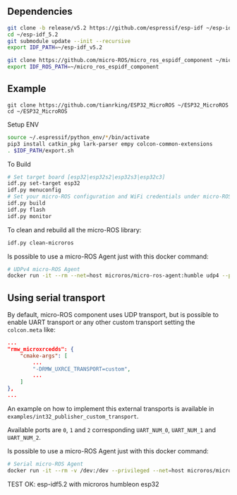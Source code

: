## Dependencies

```bash
git clone -b release/v5.2 https://github.com/espressif/esp-idf ~/esp-idf_5.2
cd ~/esp-idf_5.2
git submodule update --init --recursive
export IDF_PATH=~/esp-idf_v5.2

git clone https://github.com/micro-ROS/micro_ros_espidf_component ~/micro_ros_espidf_component -b humble
export IDF_ROS_PATH=~/micro_ros_espidf_component
```

## Example

```
git clone https://github.com/tianrking/ESP32_MicroROS ~/ESP32_MicroROS
cd ~/ESP32_MicroROS
```

Setup ENV

```bash
source ~/.espressif/python_env/*/bin/activate
pip3 install catkin_pkg lark-parser empy colcon-common-extensions
. $IDF_PATH/export.sh
```

To Build 

```bash
# Set target board [esp32|esp32s2|esp32s3|esp32c3]
idf.py set-target esp32
idf.py menuconfig
# Set your micro-ROS configuration and WiFi credentials under micro-ROS Settings
idf.py build
idf.py flash
idf.py monitor
```

To clean and rebuild all the micro-ROS library:

```bash
idf.py clean-microros
```

Is possible to use a micro-ROS Agent just with this docker command:

```bash
# UDPv4 micro-ROS Agent
docker run -it --rm --net=host microros/micro-ros-agent:humble udp4 --port 8888 -v6
```

## Using serial transport

By default, micro-ROS component uses UDP transport, but is possible to enable UART transport or any other custom transport setting the `colcon.meta` like:

```json
...
"rmw_microxrcedds": {
    "cmake-args": [
        ...
        "-DRMW_UXRCE_TRANSPORT=custom",
        ...
    ]
},
...
```

An example on how to implement this external transports is available in `examples/int32_publisher_custom_transport`.

Available ports are `0`, `1` and `2` corresponding `UART_NUM_0`, `UART_NUM_1` and `UART_NUM_2`.

Is possible to use a micro-ROS Agent just with this docker command:

```bash
# Serial micro-ROS Agent
docker run -it --rm -v /dev:/dev --privileged --net=host microros/micro-ros-agent:humble serial --dev [YOUR BOARD PORT] -v6
```


TEST OK:
esp-idf5.2 with microros humbleon esp32
